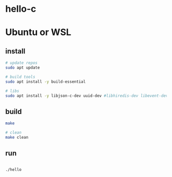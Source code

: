 # hello-c

# Ubuntu or WSL

## install

```bash
# update repos
sudo apt update

# build tools
sudo apt install -y build-essential

# libs
sudo apt install -y libjson-c-dev uuid-dev #libhiredis-dev libevent-dev
```

## build

```bash
make

# clean
make clean

```

## run

```bash

./hello

```
